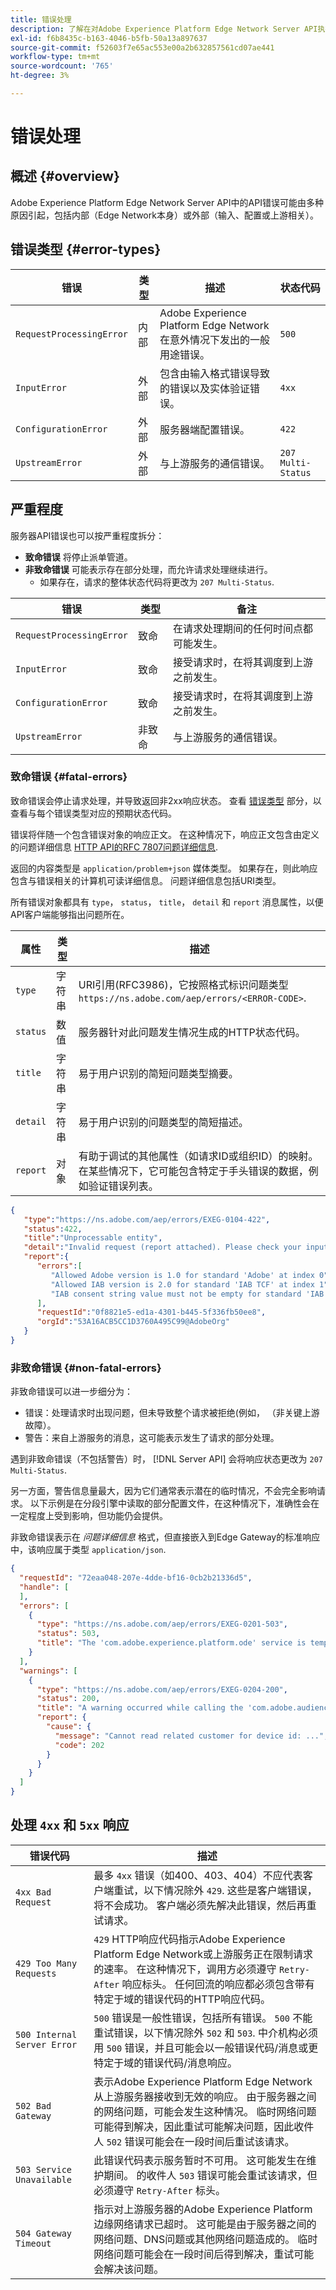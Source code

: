 ```yaml
---
title: 错误处理
description: 了解在对Adobe Experience Platform Edge Network Server API执行API请求时可能遇到的错误。
exl-id: f6b8435c-b163-4046-b5fb-50a13a897637
source-git-commit: f52603f7e65ac553e00a2b632857561cd07ae441
workflow-type: tm+mt
source-wordcount: '765'
ht-degree: 3%

---
```


# 错误处理

## 概述 {#overview}

Adobe Experience Platform Edge Network Server API中的API错误可能由多种原因引起，包括内部（Edge Network本身）或外部（输入、配置或上游相关）。

## 错误类型 {#error-types}

| 错误 | 类型 | 描述 | 状态代码 |
| --- | --- | --- | --- |
| `RequestProcessingError` | 内部 | Adobe Experience Platform Edge Network在意外情况下发出的一般用途错误。 | `500` |
| `InputError` | 外部 | 包含由输入格式错误导致的错误以及实体验证错误。 | `4xx` |
| `ConfigurationError` | 外部 | 服务器端配置错误。 | `422` |
| `UpstreamError` | 外部 | 与上游服务的通信错误。 | `207 Multi-Status` |

## 严重程度

服务器API错误也可以按严重程度拆分：

* **致命错误** 将停止派单管道。
* **非致命错误** 可能表示存在部分处理，而允许请求处理继续进行。
   * 如果存在，请求的整体状态代码将更改为 `207 Multi-Status`.

| 错误 | 类型 | 备注 |
| --- | --- | --- |
| `RequestProcessingError` | 致命 | 在请求处理期间的任何时间点都可能发生。 |
| `InputError` | 致命 | 接受请求时，在将其调度到上游之前发生。 |
| `ConfigurationError` | 致命 | 接受请求时，在将其调度到上游之前发生。 |
| `UpstreamError` | 非致命 | 与上游服务的通信错误。 |

### 致命错误 {#fatal-errors}

致命错误会停止请求处理，并导致返回非2xx响应状态。 查看 [错误类型](#error-types) 部分，以查看与每个错误类型对应的预期状态代码。

错误将伴随一个包含错误对象的响应正文。 在这种情况下，响应正文包含由定义的问题详细信息 [HTTP API的RFC 7807问题详细信息](https://tools.ietf.org/html/rfc7807).

返回的内容类型是 `application/problem+json` 媒体类型。 如果存在，则此响应包含与错误相关的计算机可读详细信息。 问题详细信息包括URI类型。

所有错误对象都具有 `type`， `status`， `title`， `detail` 和 `report` 消息属性，以便API客户端能够指出问题所在。

| 属性 | 类型 | 描述 |
| -------- | ------ | ----------- |
| `type` | 字符串 | URI引用(RFC3986)，它按照格式标识问题类型 `https://ns.adobe.com/aep/errors/<ERROR-CODE>`. |
| `status` | 数值 | 服务器针对此问题发生情况生成的HTTP状态代码。 |
| `title` | 字符串 | 易于用户识别的简短问题类型摘要。 |
| `detail` | 字符串 | 易于用户识别的问题类型的简短描述。 |
| `report` | 对象 | 有助于调试的其他属性（如请求ID或组织ID）的映射。 在某些情况下，它可能包含特定于手头错误的数据，例如验证错误列表。 |

```json
{
   "type":"https://ns.adobe.com/aep/errors/EXEG-0104-422",
   "status":422,
   "title":"Unprocessable entity",
   "detail":"Invalid request (report attached). Please check your input and try again.",
   "report":{
      "errors":[
         "Allowed Adobe version is 1.0 for standard 'Adobe' at index 0",
         "Allowed IAB version is 2.0 for standard 'IAB TCF' at index 1",
         "IAB consent string value must not be empty for standard 'IAB TCF' at index 1"
      ],
      "requestId":"0f8821e5-ed1a-4301-b445-5f336fb50ee8",
      "orgId":"53A16ACB5CC1D3760A495C99@AdobeOrg"
   }
}
```

### 非致命错误 {#non-fatal-errors}

非致命错误可以进一步细分为：

* 错误：处理请求时出现问题，但未导致整个请求被拒绝(例如， （非关键上游故障）。
* 警告：来自上游服务的消息，这可能表示发生了请求的部分处理。

遇到非致命错误（不包括警告）时， [!DNL Server API] 会将响应状态更改为 `207 Multi-Status`.

另一方面，警告信息量最大，因为它们通常表示潜在的临时情况，不会完全影响请求。 以下示例是在分段引擎中读取的部分配置文件，在这种情况下，准确性会在一定程度上受到影响，但功能仍会提供。

非致命错误表示在 _问题详细信息_ 格式，但直接嵌入到Edge Gateway的标准响应中，该响应属于类型 `application/json`.

```json
{
  "requestId": "72eaa048-207e-4dde-bf16-0cb2b21336d5",
  "handle": [
  ],
  "errors": [
    {
      "type": "https://ns.adobe.com/aep/errors/EXEG-0201-503",
      "status": 503,
      "title": "The 'com.adobe.experience.platform.ode' service is temporarily unable to serve this request. Please try again later."
    }
  ],
  "warnings": [
    {
      "type": "https://ns.adobe.com/aep/errors/EXEG-0204-200",
      "status": 200,
      "title": "A warning occurred while calling the 'com.adobe.audiencemanager' service for this request.",
      "report": {
        "cause": {
          "message": "Cannot read related customer for device id: ...",
          "code": 202
        }
      }
    }
  ]
}
```

## 处理 `4xx` 和 `5xx` 响应


| 错误代码 | 描述 |
|---|---|
| `4xx Bad Request` | 最多 `4xx` 错误（如400、403、404）不应代表客户端重试，以下情况除外 `429`. 这些是客户端错误，将不会成功。 客户端必须先解决此错误，然后再重试请求。 |
| `429 Too Many Requests` | `429` HTTP响应代码指示Adobe Experience Platform Edge Network或上游服务正在限制请求的速率。 在这种情况下，调用方必须遵守 `Retry-After` 响应标头。 任何回流的响应都必须包含带有特定于域的错误代码的HTTP响应代码。 |
| `500 Internal Server Error` | `500` 错误是一般性错误，包括所有错误。 `500` 不能重试错误，以下情况除外 `502` 和 `503`. 中介机构必须用 `500` 错误，并且可能会以一般错误代码/消息或更特定于域的错误代码/消息响应。 |
| `502 Bad Gateway` | 表示Adobe Experience Platform Edge Network从上游服务器接收到无效的响应。 由于服务器之间的网络问题，可能会发生这种情况。 临时网络问题可能得到解决，因此重试可能解决问题，因此收件人 `502` 错误可能会在一段时间后重试该请求。 |
| `503 Service Unavailable` | 此错误代码表示服务暂时不可用。 这可能发生在维护期间。 的收件人 `503` 错误可能会重试该请求，但必须遵守 `Retry-After` 标头。 |
| `504 Gateway Timeout` | 指示对上游服务器的Adobe Experience Platform边缘网络请求已超时。 这可能是由于服务器之间的网络问题、DNS问题或其他网络问题造成的。 临时网络问题可能会在一段时间后得到解决，重试可能会解决该问题。 |
